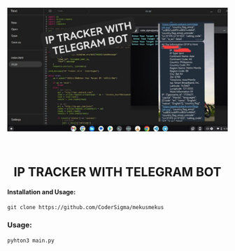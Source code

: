 
![GitHub Logo](https://raw.githubusercontent.com/CoderSigma/mekusmekus/main/image/photo_6271495401941089313_y.jpg)
<h1 align="center">
  <br>
  IP TRACKER WITH TELEGRAM BOT
  <br>
</h1>

#### Installation and Usage:

```
git clone https://github.com/CoderSigma/mekusmekus
```
### Usage:
```
pyhton3 main.py
```
